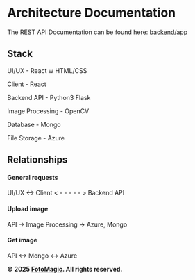 # Architecture Documentation

The REST API Documentation can be found here: [backend/app](../backend/app/API-Docs.md)

## Stack
UI/UX - React w HTML/CSS

Client - React

Backend API - Python3 Flask

Image Processing - OpenCV

Database - Mongo

File Storage - Azure

## Relationships
#### General requests
UI/UX <-> Client  < - - - - - > Backend API

#### Upload image
API -> Image Processing -> Azure, Mongo

#### Get image
API <-> Mongo <-> Azure

**© 2025 [FotoMagic](https://ambitious-dune-0f7fde21e.6.azurestaticapps.net/). All rights reserved.**
